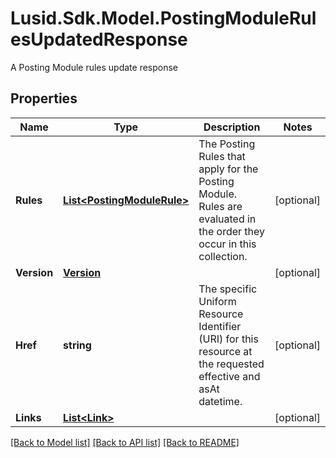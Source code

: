 # Lusid.Sdk.Model.PostingModuleRulesUpdatedResponse
A Posting Module rules update response

## Properties

Name | Type | Description | Notes
------------ | ------------- | ------------- | -------------
**Rules** | [**List&lt;PostingModuleRule&gt;**](PostingModuleRule.md) | The Posting Rules that apply for the Posting Module. Rules are evaluated in the order they occur in this collection. | [optional] 
**Version** | [**Version**](Version.md) |  | [optional] 
**Href** | **string** | The specific Uniform Resource Identifier (URI) for this resource at the requested effective and asAt datetime. | [optional] 
**Links** | [**List&lt;Link&gt;**](Link.md) |  | [optional] 

[[Back to Model list]](../README.md#documentation-for-models) [[Back to API list]](../README.md#documentation-for-api-endpoints) [[Back to README]](../README.md)

